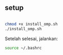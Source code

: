 ## setup
```bash

chmod +x install_omp.sh
./install_omp.sh
```
Setelah selesai, jalankan:
```bash
source ~/.bashrc
```
